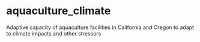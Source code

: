 # aquaculture_climate
Adaptive capacity of aquaculture facilities in California and Oregon to adapt to climate impacts and other stressors

